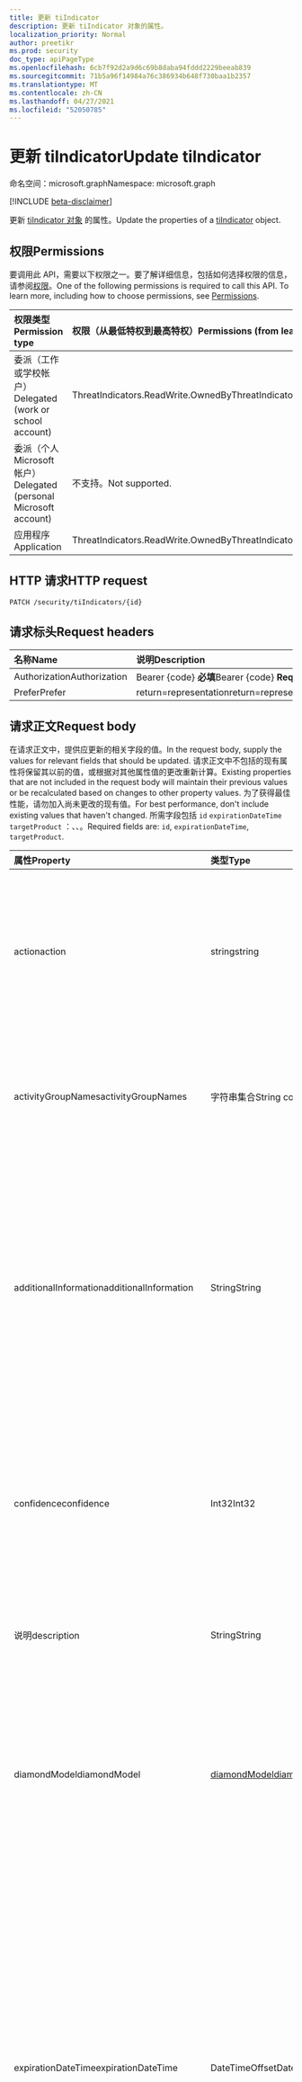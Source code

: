 ```yaml
---
title: 更新 tiIndicator
description: 更新 tiIndicator 对象的属性。
localization_priority: Normal
author: preetikr
ms.prod: security
doc_type: apiPageType
ms.openlocfilehash: 6cb7f92d2a9d6c69b8daba94fddd2229beeab839
ms.sourcegitcommit: 71b5a96f14984a76c386934b648f730baa1b2357
ms.translationtype: MT
ms.contentlocale: zh-CN
ms.lasthandoff: 04/27/2021
ms.locfileid: "52050785"
---
```

# <a name="update-tiindicator"></a><span data-ttu-id="4a36b-103">更新 tiIndicator</span><span class="sxs-lookup"><span data-stu-id="4a36b-103">Update tiIndicator</span></span>

<span data-ttu-id="4a36b-104">命名空间：microsoft.graph</span><span class="sxs-lookup"><span data-stu-id="4a36b-104">Namespace: microsoft.graph</span></span>

[!INCLUDE [beta-disclaimer](../../includes/beta-disclaimer.md)]

<span data-ttu-id="4a36b-105">更新 [tiIndicator 对象](../resources/tiindicator.md) 的属性。</span><span class="sxs-lookup"><span data-stu-id="4a36b-105">Update the properties of a [tiIndicator](../resources/tiindicator.md) object.</span></span>

## <a name="permissions"></a><span data-ttu-id="4a36b-106">权限</span><span class="sxs-lookup"><span data-stu-id="4a36b-106">Permissions</span></span>

<span data-ttu-id="4a36b-p101">要调用此 API，需要以下权限之一。要了解详细信息，包括如何选择权限的信息，请参阅[权限](/graph/permissions-reference)。</span><span class="sxs-lookup"><span data-stu-id="4a36b-p101">One of the following permissions is required to call this API. To learn more, including how to choose permissions, see [Permissions](/graph/permissions-reference).</span></span>

| <span data-ttu-id="4a36b-109">权限类型</span><span class="sxs-lookup"><span data-stu-id="4a36b-109">Permission type</span></span>                        | <span data-ttu-id="4a36b-110">权限（从最低特权到最高特权）</span><span class="sxs-lookup"><span data-stu-id="4a36b-110">Permissions (from least to most privileged)</span></span> |
|:---------------------------------------|:--------------------------------------------|
| <span data-ttu-id="4a36b-111">委派（工作或学校帐户）</span><span class="sxs-lookup"><span data-stu-id="4a36b-111">Delegated (work or school account)</span></span>     | <span data-ttu-id="4a36b-112">ThreatIndicators.ReadWrite.OwnedBy</span><span class="sxs-lookup"><span data-stu-id="4a36b-112">ThreatIndicators.ReadWrite.OwnedBy</span></span> |
| <span data-ttu-id="4a36b-113">委派（个人 Microsoft 帐户）</span><span class="sxs-lookup"><span data-stu-id="4a36b-113">Delegated (personal Microsoft account)</span></span> | <span data-ttu-id="4a36b-114">不支持。</span><span class="sxs-lookup"><span data-stu-id="4a36b-114">Not supported.</span></span> |
| <span data-ttu-id="4a36b-115">应用程序</span><span class="sxs-lookup"><span data-stu-id="4a36b-115">Application</span></span>                            | <span data-ttu-id="4a36b-116">ThreatIndicators.ReadWrite.OwnedBy</span><span class="sxs-lookup"><span data-stu-id="4a36b-116">ThreatIndicators.ReadWrite.OwnedBy</span></span> |

## <a name="http-request"></a><span data-ttu-id="4a36b-117">HTTP 请求</span><span class="sxs-lookup"><span data-stu-id="4a36b-117">HTTP request</span></span>

<!-- { "blockType": "ignored" } -->

```http
PATCH /security/tiIndicators/{id}
```

## <a name="request-headers"></a><span data-ttu-id="4a36b-118">请求标头</span><span class="sxs-lookup"><span data-stu-id="4a36b-118">Request headers</span></span>

| <span data-ttu-id="4a36b-119">名称</span><span class="sxs-lookup"><span data-stu-id="4a36b-119">Name</span></span>       | <span data-ttu-id="4a36b-120">说明</span><span class="sxs-lookup"><span data-stu-id="4a36b-120">Description</span></span>|
|:-----------|:-----------|
| <span data-ttu-id="4a36b-121">Authorization</span><span class="sxs-lookup"><span data-stu-id="4a36b-121">Authorization</span></span> | <span data-ttu-id="4a36b-122">Bearer {code} **必填**</span><span class="sxs-lookup"><span data-stu-id="4a36b-122">Bearer {code} **Required**</span></span> |
|<span data-ttu-id="4a36b-123">Prefer</span><span class="sxs-lookup"><span data-stu-id="4a36b-123">Prefer</span></span> | <span data-ttu-id="4a36b-124">return=representation</span><span class="sxs-lookup"><span data-stu-id="4a36b-124">return=representation</span></span> |

## <a name="request-body"></a><span data-ttu-id="4a36b-125">请求正文</span><span class="sxs-lookup"><span data-stu-id="4a36b-125">Request body</span></span>

<span data-ttu-id="4a36b-126">在请求正文中，提供应更新的相关字段的值。</span><span class="sxs-lookup"><span data-stu-id="4a36b-126">In the request body, supply the values for relevant fields that should be updated.</span></span> <span data-ttu-id="4a36b-127">请求正文中不包括的现有属性将保留其以前的值，或根据对其他属性值的更改重新计算。</span><span class="sxs-lookup"><span data-stu-id="4a36b-127">Existing properties that are not included in the request body will maintain their previous values or be recalculated based on changes to other property values.</span></span> <span data-ttu-id="4a36b-128">为了获得最佳性能，请勿加入尚未更改的现有值。</span><span class="sxs-lookup"><span data-stu-id="4a36b-128">For best performance, don't include existing values that haven't changed.</span></span> <span data-ttu-id="4a36b-129">所需字段包括 `id` `expirationDateTime` `targetProduct` ：、、。</span><span class="sxs-lookup"><span data-stu-id="4a36b-129">Required fields are: `id`, `expirationDateTime`, `targetProduct`.</span></span>

| <span data-ttu-id="4a36b-130">属性</span><span class="sxs-lookup"><span data-stu-id="4a36b-130">Property</span></span>     | <span data-ttu-id="4a36b-131">类型</span><span class="sxs-lookup"><span data-stu-id="4a36b-131">Type</span></span>        | <span data-ttu-id="4a36b-132">说明</span><span class="sxs-lookup"><span data-stu-id="4a36b-132">Description</span></span> |
|:-------------|:------------|:------------|
|<span data-ttu-id="4a36b-133">action</span><span class="sxs-lookup"><span data-stu-id="4a36b-133">action</span></span>|<span data-ttu-id="4a36b-134">string</span><span class="sxs-lookup"><span data-stu-id="4a36b-134">string</span></span>| <span data-ttu-id="4a36b-135">当 targetProduct 安全工具中的指示器匹配时要应用的操作。</span><span class="sxs-lookup"><span data-stu-id="4a36b-135">The action to apply if the indicator is matched from within the targetProduct security tool.</span></span> <span data-ttu-id="4a36b-136">可取值为：`unknown`、`allow`、`block`、`alert`。</span><span class="sxs-lookup"><span data-stu-id="4a36b-136">Possible values are: `unknown`, `allow`, `block`, `alert`.</span></span>|
|<span data-ttu-id="4a36b-137">activityGroupNames</span><span class="sxs-lookup"><span data-stu-id="4a36b-137">activityGroupNames</span></span>|<span data-ttu-id="4a36b-138">字符串集合</span><span class="sxs-lookup"><span data-stu-id="4a36b-138">String collection</span></span>|<span data-ttu-id="4a36b-139">网络威胁情报名称 (威胁) 威胁指示器涵盖的恶意活动的各方提供。</span><span class="sxs-lookup"><span data-stu-id="4a36b-139">The cyber threat intelligence name(s) for the parties responsible for the malicious activity covered by the threat indicator.</span></span>|
|<span data-ttu-id="4a36b-140">additionalInformation</span><span class="sxs-lookup"><span data-stu-id="4a36b-140">additionalInformation</span></span>|<span data-ttu-id="4a36b-141">String</span><span class="sxs-lookup"><span data-stu-id="4a36b-141">String</span></span>|<span data-ttu-id="4a36b-142">可以放置其他 tiIndicator 属性未覆盖的指示器的额外数据到的捕获区域。</span><span class="sxs-lookup"><span data-stu-id="4a36b-142">A catchall area into which extra data from the indicator not covered by the other tiIndicator properties may be placed.</span></span> <span data-ttu-id="4a36b-143">放置在 additionalInformation 的数据通常不会由 targetProduct 安全工具使用。</span><span class="sxs-lookup"><span data-stu-id="4a36b-143">Data placed into additionalInformation will typically not be utilized by the targetProduct security tool.</span></span>|
|<span data-ttu-id="4a36b-144">confidence</span><span class="sxs-lookup"><span data-stu-id="4a36b-144">confidence</span></span>|<span data-ttu-id="4a36b-145">Int32</span><span class="sxs-lookup"><span data-stu-id="4a36b-145">Int32</span></span>|<span data-ttu-id="4a36b-146">表示指示器内数据准确识别恶意行为的置信度整数。</span><span class="sxs-lookup"><span data-stu-id="4a36b-146">An integer representing the confidence the data within the indicator accurately identifies malicious behavior.</span></span> <span data-ttu-id="4a36b-147">可接受的值为 0 – 100，100 为最高值。</span><span class="sxs-lookup"><span data-stu-id="4a36b-147">Acceptable values are 0 – 100 with 100 being the highest.</span></span>|
|<span data-ttu-id="4a36b-148">说明</span><span class="sxs-lookup"><span data-stu-id="4a36b-148">description</span></span>|<span data-ttu-id="4a36b-149">String</span><span class="sxs-lookup"><span data-stu-id="4a36b-149">String</span></span>|<span data-ttu-id="4a36b-150">简要 (指示器所代表的威胁) 少于 100 个字符。</span><span class="sxs-lookup"><span data-stu-id="4a36b-150">Brief description (100 characters or less) of the threat represented by the indicator.</span></span>|
|<span data-ttu-id="4a36b-151">diamondModel</span><span class="sxs-lookup"><span data-stu-id="4a36b-151">diamondModel</span></span>|[<span data-ttu-id="4a36b-152">diamondModel</span><span class="sxs-lookup"><span data-stu-id="4a36b-152">diamondModel</span></span>](../resources/tiindicator.md#diamondmodel-values)|<span data-ttu-id="4a36b-153">存在此指示器的菱形模型区域。</span><span class="sxs-lookup"><span data-stu-id="4a36b-153">The area of the Diamond Model in which this indicator exists.</span></span> <span data-ttu-id="4a36b-154">可取值为：`unknown`、`adversary`、`capability`、`infrastructure`、`victim`。</span><span class="sxs-lookup"><span data-stu-id="4a36b-154">Possible values are: `unknown`, `adversary`, `capability`, `infrastructure`, `victim`.</span></span>|
|<span data-ttu-id="4a36b-155">expirationDateTime</span><span class="sxs-lookup"><span data-stu-id="4a36b-155">expirationDateTime</span></span>|<span data-ttu-id="4a36b-156">DateTimeOffset</span><span class="sxs-lookup"><span data-stu-id="4a36b-156">DateTimeOffset</span></span>| <span data-ttu-id="4a36b-157">指示指示器何时过期的 DateTime 字符串。</span><span class="sxs-lookup"><span data-stu-id="4a36b-157">DateTime string indicating when the Indicator expires.</span></span> <span data-ttu-id="4a36b-158">所有指示器都必须具有过期日期，以避免在系统中保留过时的指示器。</span><span class="sxs-lookup"><span data-stu-id="4a36b-158">All indicators must have an expiration date to avoid stale indicators persisting in the system.</span></span> <span data-ttu-id="4a36b-159">时间戳类型表示采用 ISO 8601 格式的日期和时间信息，始终采用 UTC 时区。</span><span class="sxs-lookup"><span data-stu-id="4a36b-159">The Timestamp type represents date and time information using ISO 8601 format and is always in UTC time.</span></span> <span data-ttu-id="4a36b-160">例如，2014 年 1 月 1 日午夜 UTC 如下所示：`2014-01-01T00:00:00Z`。</span><span class="sxs-lookup"><span data-stu-id="4a36b-160">For example, midnight UTC on Jan 1, 2014 would look like this: `2014-01-01T00:00:00Z`.</span></span>|
|<span data-ttu-id="4a36b-161">externalId</span><span class="sxs-lookup"><span data-stu-id="4a36b-161">externalId</span></span>|<span data-ttu-id="4a36b-162">String</span><span class="sxs-lookup"><span data-stu-id="4a36b-162">String</span></span>|<span data-ttu-id="4a36b-163">将指示器与指示器提供程序的系统连接在一起 (标识号，例如外键) 。</span><span class="sxs-lookup"><span data-stu-id="4a36b-163">An identification number that ties the indicator back to the indicator provider’s system (e.g. a foreign key).</span></span>|
|<span data-ttu-id="4a36b-164">isActive</span><span class="sxs-lookup"><span data-stu-id="4a36b-164">isActive</span></span>|<span data-ttu-id="4a36b-165">布尔值</span><span class="sxs-lookup"><span data-stu-id="4a36b-165">Boolean</span></span>|<span data-ttu-id="4a36b-166">用于在系统内停用指示器。</span><span class="sxs-lookup"><span data-stu-id="4a36b-166">Used to deactivate indicators within system.</span></span> <span data-ttu-id="4a36b-167">默认情况下，提交的任何指示器都设置为活动。</span><span class="sxs-lookup"><span data-stu-id="4a36b-167">By default, any indicator submitted is set as active.</span></span> <span data-ttu-id="4a36b-168">但是，提供商可能会提交现有指示器（此设置为"False"）来停用系统指示器。</span><span class="sxs-lookup"><span data-stu-id="4a36b-168">However, providers may submit existing indicators with this set to ‘False’ to deactivate indicators in the system.</span></span>|
|<span data-ttu-id="4a36b-169">killChain</span><span class="sxs-lookup"><span data-stu-id="4a36b-169">killChain</span></span>|<span data-ttu-id="4a36b-170">[killChain](../resources/tiindicator.md#killchain-values) 集合</span><span class="sxs-lookup"><span data-stu-id="4a36b-170">[killChain](../resources/tiindicator.md#killchain-values) collection</span></span>|<span data-ttu-id="4a36b-171">一个字符串的 JSON 数组，描述此指示器指向击杀链上的哪个点。</span><span class="sxs-lookup"><span data-stu-id="4a36b-171">A JSON array of strings that describes which point or points on the Kill Chain this indicator targets.</span></span> <span data-ttu-id="4a36b-172">有关确切值，请参阅下面的"killChain 值"。</span><span class="sxs-lookup"><span data-stu-id="4a36b-172">See "killChain values" below for exact values.</span></span>|
|<span data-ttu-id="4a36b-173">knownFalsePositives</span><span class="sxs-lookup"><span data-stu-id="4a36b-173">knownFalsePositives</span></span>|<span data-ttu-id="4a36b-174">String</span><span class="sxs-lookup"><span data-stu-id="4a36b-174">String</span></span>|<span data-ttu-id="4a36b-175">指示符可能导致误报的方案。</span><span class="sxs-lookup"><span data-stu-id="4a36b-175">Scenarios in which the indicator may cause false positives.</span></span> <span data-ttu-id="4a36b-176">这应该是可读文本。</span><span class="sxs-lookup"><span data-stu-id="4a36b-176">This should be human-readable text.</span></span>|
|<span data-ttu-id="4a36b-177">lastReportedDateTime</span><span class="sxs-lookup"><span data-stu-id="4a36b-177">lastReportedDateTime</span></span>|<span data-ttu-id="4a36b-178">DateTimeOffset</span><span class="sxs-lookup"><span data-stu-id="4a36b-178">DateTimeOffset</span></span>|<span data-ttu-id="4a36b-179">上一次看到指示器的时间。</span><span class="sxs-lookup"><span data-stu-id="4a36b-179">The last time the indicator was seen.</span></span> <span data-ttu-id="4a36b-180">时间戳类型表示采用 ISO 8601 格式的日期和时间信息，始终采用 UTC 时区。</span><span class="sxs-lookup"><span data-stu-id="4a36b-180">The Timestamp type represents date and time information using ISO 8601 format and is always in UTC time.</span></span> <span data-ttu-id="4a36b-181">例如，2014 年 1 月 1 日午夜 UTC 如下所示：`2014-01-01T00:00:00Z`</span><span class="sxs-lookup"><span data-stu-id="4a36b-181">For example, midnight UTC on Jan 1, 2014 would look like this: `2014-01-01T00:00:00Z`</span></span>|
|<span data-ttu-id="4a36b-182">malwareFamilyNames</span><span class="sxs-lookup"><span data-stu-id="4a36b-182">malwareFamilyNames</span></span>|<span data-ttu-id="4a36b-183">字符串集合</span><span class="sxs-lookup"><span data-stu-id="4a36b-183">String collection</span></span>|<span data-ttu-id="4a36b-184">与指示器关联的恶意软件系列名称（如果存在）。</span><span class="sxs-lookup"><span data-stu-id="4a36b-184">The malware family name associated with an indicator if it exists.</span></span> <span data-ttu-id="4a36b-185">Microsoft 首选 Microsoft 恶意软件系列名称（如果可以通过安全智能威胁Windows Defender[找到）。](https://www.microsoft.com/wdsi/threats)</span><span class="sxs-lookup"><span data-stu-id="4a36b-185">Microsoft prefers the Microsoft malware family name if at all possible which can be found via the Windows Defender Security Intelligence [threat encyclopedia](https://www.microsoft.com/wdsi/threats).</span></span>|
|<span data-ttu-id="4a36b-186">passiveOnly</span><span class="sxs-lookup"><span data-stu-id="4a36b-186">passiveOnly</span></span>|<span data-ttu-id="4a36b-187">布尔值</span><span class="sxs-lookup"><span data-stu-id="4a36b-187">Boolean</span></span>|<span data-ttu-id="4a36b-188">确定指示器是否应触发对最终用户可见的事件。</span><span class="sxs-lookup"><span data-stu-id="4a36b-188">Determines if the indicator should trigger an event that is visible to an end-user.</span></span> <span data-ttu-id="4a36b-189">设置为"true"时，安全工具不会通知最终用户"点击"已发生。</span><span class="sxs-lookup"><span data-stu-id="4a36b-189">When set to ‘true,’ security tools will not notify the end user that a ‘hit’ has occurred.</span></span> <span data-ttu-id="4a36b-190">这通常被安全产品视为审核或静默模式，在此模式下，安全产品只会记录发生匹配的情况，但不执行该操作。</span><span class="sxs-lookup"><span data-stu-id="4a36b-190">This is most often treated as audit or silent mode by security products where they will simply log that a match occurred but will not perform the action.</span></span> <span data-ttu-id="4a36b-191">默认值为 false。</span><span class="sxs-lookup"><span data-stu-id="4a36b-191">Default value is false.</span></span>|
|<span data-ttu-id="4a36b-192">severity</span><span class="sxs-lookup"><span data-stu-id="4a36b-192">severity</span></span>|<span data-ttu-id="4a36b-193">Int32</span><span class="sxs-lookup"><span data-stu-id="4a36b-193">Int32</span></span>|<span data-ttu-id="4a36b-194">表示由指示器内的数据标识的恶意行为严重性的整数。</span><span class="sxs-lookup"><span data-stu-id="4a36b-194">An integer representing the severity of the malicious behavior identified by the data within the indicator.</span></span> <span data-ttu-id="4a36b-195">可接受的值为 0 – 5，其中 5 表示最严重，0 表示不严重。</span><span class="sxs-lookup"><span data-stu-id="4a36b-195">Acceptable values are 0 – 5 where 5 is the most severe and zero is not severe at all.</span></span> <span data-ttu-id="4a36b-196">默认值为 3。</span><span class="sxs-lookup"><span data-stu-id="4a36b-196">Default value is 3.</span></span>|
|<span data-ttu-id="4a36b-197">tags</span><span class="sxs-lookup"><span data-stu-id="4a36b-197">tags</span></span>|<span data-ttu-id="4a36b-198">字符串集合</span><span class="sxs-lookup"><span data-stu-id="4a36b-198">String collection</span></span>|<span data-ttu-id="4a36b-199">存储任意标记/关键字的字符串的 JSON 数组。</span><span class="sxs-lookup"><span data-stu-id="4a36b-199">A JSON array of strings that stores arbitrary tags/keywords.</span></span>|
|<span data-ttu-id="4a36b-200">tlpLevel</span><span class="sxs-lookup"><span data-stu-id="4a36b-200">tlpLevel</span></span>|[<span data-ttu-id="4a36b-201">tlpLevel</span><span class="sxs-lookup"><span data-stu-id="4a36b-201">tlpLevel</span></span>](../resources/tiindicator.md#tlplevel-values)| <span data-ttu-id="4a36b-202">指示器的流量光协议值。</span><span class="sxs-lookup"><span data-stu-id="4a36b-202">Traffic Light Protocol value for the indicator.</span></span> <span data-ttu-id="4a36b-203">可取值为：`unknown`、`white`、`green`、`amber`、`red`。</span><span class="sxs-lookup"><span data-stu-id="4a36b-203">Possible values are: `unknown`, `white`, `green`, `amber`, `red`.</span></span>|


## <a name="response"></a><span data-ttu-id="4a36b-204">响应</span><span class="sxs-lookup"><span data-stu-id="4a36b-204">Response</span></span>

<span data-ttu-id="4a36b-205">如果成功，此方法返回 `204 No Content` 响应代码。</span><span class="sxs-lookup"><span data-stu-id="4a36b-205">If successful, this method returns a `204 No Content` response code.</span></span>

<span data-ttu-id="4a36b-206">如果使用可选请求标头，则该方法在响应正文中返回 响应代码和更新的 `200 OK` [tiIndicator](../resources/tiindicator.md) 对象。</span><span class="sxs-lookup"><span data-stu-id="4a36b-206">If the optional request header is used, the method returns a `200 OK` response code and the updated [tiIndicator](../resources/tiindicator.md) object in the response body.</span></span>

## <a name="examples"></a><span data-ttu-id="4a36b-207">示例</span><span class="sxs-lookup"><span data-stu-id="4a36b-207">Examples</span></span>

### <a name="example-1-request-without-prefer-header"></a><span data-ttu-id="4a36b-208">示例 1：不带 Prefer 标头的请求</span><span class="sxs-lookup"><span data-stu-id="4a36b-208">Example 1: Request without Prefer header</span></span>

#### <a name="request"></a><span data-ttu-id="4a36b-209">请求</span><span class="sxs-lookup"><span data-stu-id="4a36b-209">Request</span></span>

<span data-ttu-id="4a36b-210">下面是一个没有 标头的请求 `Prefer` 示例。</span><span class="sxs-lookup"><span data-stu-id="4a36b-210">The following is an example of the request without the `Prefer` header.</span></span>

# <a name="http"></a>[<span data-ttu-id="4a36b-211">HTTP</span><span class="sxs-lookup"><span data-stu-id="4a36b-211">HTTP</span></span>](#tab/http)
<!-- {
  "blockType": "request",
  "name": "update_tiIndicator_1"
}-->

```http
PATCH https://graph.microsoft.com/beta/security/tiIndicators/{id}
Content-type: application/json

{
  "description": "description-updated",
}
```
# <a name="c"></a>[<span data-ttu-id="4a36b-212">C#</span><span class="sxs-lookup"><span data-stu-id="4a36b-212">C#</span></span>](#tab/csharp)
[!INCLUDE [sample-code](../includes/snippets/csharp/update-tiindicator-1-csharp-snippets.md)]
[!INCLUDE [sdk-documentation](../includes/snippets/snippets-sdk-documentation-link.md)]

# <a name="javascript"></a>[<span data-ttu-id="4a36b-213">JavaScript</span><span class="sxs-lookup"><span data-stu-id="4a36b-213">JavaScript</span></span>](#tab/javascript)
[!INCLUDE [sample-code](../includes/snippets/javascript/update-tiindicator-1-javascript-snippets.md)]
[!INCLUDE [sdk-documentation](../includes/snippets/snippets-sdk-documentation-link.md)]

# <a name="objective-c"></a>[<span data-ttu-id="4a36b-214">Objective-C</span><span class="sxs-lookup"><span data-stu-id="4a36b-214">Objective-C</span></span>](#tab/objc)
[!INCLUDE [sample-code](../includes/snippets/objc/update-tiindicator-1-objc-snippets.md)]
[!INCLUDE [sdk-documentation](../includes/snippets/snippets-sdk-documentation-link.md)]

# <a name="java"></a>[<span data-ttu-id="4a36b-215">Java</span><span class="sxs-lookup"><span data-stu-id="4a36b-215">Java</span></span>](#tab/java)
[!INCLUDE [sample-code](../includes/snippets/java/update-tiindicator-1-java-snippets.md)]
[!INCLUDE [sdk-documentation](../includes/snippets/snippets-sdk-documentation-link.md)]

---


#### <a name="response"></a><span data-ttu-id="4a36b-216">响应</span><span class="sxs-lookup"><span data-stu-id="4a36b-216">Response</span></span>

<span data-ttu-id="4a36b-217">下面展示了示例响应。</span><span class="sxs-lookup"><span data-stu-id="4a36b-217">The following is an example of the response.</span></span>

<!-- {
  "blockType": "response",
  "truncated": true,
  "@odata.type": "microsoft.graph.tiIndicator"
} -->

```http
HTTP/1.1 204 No Content
```

### <a name="example-2-request-with-prefer-header"></a><span data-ttu-id="4a36b-218">示例 2：具有 Prefer 标头的请求</span><span class="sxs-lookup"><span data-stu-id="4a36b-218">Example 2: Request with Prefer header</span></span>

#### <a name="request"></a><span data-ttu-id="4a36b-219">请求</span><span class="sxs-lookup"><span data-stu-id="4a36b-219">Request</span></span>

<span data-ttu-id="4a36b-220">下面是包含 标头的请求 `Prefer` 示例。</span><span class="sxs-lookup"><span data-stu-id="4a36b-220">The following is an example of the request that includes the `Prefer` header.</span></span>


# <a name="http"></a>[<span data-ttu-id="4a36b-221">HTTP</span><span class="sxs-lookup"><span data-stu-id="4a36b-221">HTTP</span></span>](#tab/http)
<!-- {
  "blockType": "request",
  "name": "update_tiIndicator_2"
}-->

```http
PATCH https://graph.microsoft.com/beta/security/tiIndicators/{id}
Content-type: application/json
Prefer: return=representation

{
  "additionalInformation": "additionalInformation-after-update",
  "confidence": 42,
  "description": "description-after-update",
}
```
# <a name="c"></a>[<span data-ttu-id="4a36b-222">C#</span><span class="sxs-lookup"><span data-stu-id="4a36b-222">C#</span></span>](#tab/csharp)
[!INCLUDE [sample-code](../includes/snippets/csharp/update-tiindicator-2-csharp-snippets.md)]
[!INCLUDE [sdk-documentation](../includes/snippets/snippets-sdk-documentation-link.md)]

# <a name="javascript"></a>[<span data-ttu-id="4a36b-223">JavaScript</span><span class="sxs-lookup"><span data-stu-id="4a36b-223">JavaScript</span></span>](#tab/javascript)
[!INCLUDE [sample-code](../includes/snippets/javascript/update-tiindicator-2-javascript-snippets.md)]
[!INCLUDE [sdk-documentation](../includes/snippets/snippets-sdk-documentation-link.md)]

# <a name="objective-c"></a>[<span data-ttu-id="4a36b-224">Objective-C</span><span class="sxs-lookup"><span data-stu-id="4a36b-224">Objective-C</span></span>](#tab/objc)
[!INCLUDE [sample-code](../includes/snippets/objc/update-tiindicator-2-objc-snippets.md)]
[!INCLUDE [sdk-documentation](../includes/snippets/snippets-sdk-documentation-link.md)]

# <a name="java"></a>[<span data-ttu-id="4a36b-225">Java</span><span class="sxs-lookup"><span data-stu-id="4a36b-225">Java</span></span>](#tab/java)
[!INCLUDE [sample-code](../includes/snippets/java/update-tiindicator-2-java-snippets.md)]
[!INCLUDE [sdk-documentation](../includes/snippets/snippets-sdk-documentation-link.md)]

---


#### <a name="response"></a><span data-ttu-id="4a36b-226">响应</span><span class="sxs-lookup"><span data-stu-id="4a36b-226">Response</span></span>

<span data-ttu-id="4a36b-227">下面展示了示例响应。</span><span class="sxs-lookup"><span data-stu-id="4a36b-227">The following is an example of the response.</span></span>

> [!NOTE]
> <span data-ttu-id="4a36b-228">为了提高可读性，可能缩短了此处显示的响应对象。</span><span class="sxs-lookup"><span data-stu-id="4a36b-228">The response object shown here might be shortened for readability.</span></span>

<!-- {
  "blockType": "response",
  "truncated": true,
  "@odata.type": "microsoft.graph.tiIndicator"
} -->

```http
HTTP/1.1 200 OK
Content-type: application/json

{
    "@odata.context": "https://graph.microsoft.com/beta/$metadata#Security/tiIndicators/$entity",
    "id": "e58c072b-c9bb-a5c4-34ce-eb69af44fb1e",
    "azureTenantId": "XXXXXXXXXXXXXXXXXXXXXXXXX",
    "action": null,
    "additionalInformation": "additionalInformation-after-update",
    "activityGroupNames": [],
    "confidence": 42,
    "description": "description-after-update",
}
```

<!-- uuid: 16cd6b66-4b1a-43a1-adaf-3a886856ed98
2019-02-04 14:57:30 UTC -->
<!-- {
  "type": "#page.annotation",
  "description": "Update tiIndicator",
  "keywords": "",
  "section": "documentation",
  "tocPath": "",
  "suppressions": [
  ]
}-->


